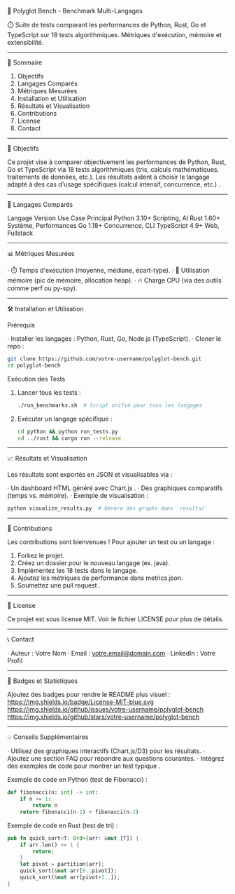 🚀 Polyglot Bench - Benchmark Multi-Langages 

⏱️ Suite de tests comparant les performances de Python, Rust, Go et TypeScript sur 18 tests algorithmiques. Métriques d'exécution, mémoire et extensibilité.

---

📖 Sommaire

1. Objectifs
2. Langages Comparés
3. Métriques Mesurées
4. Installation et Utilisation
5. Résultats et Visualisation
6. Contributions
7. License
8. Contact

---

🎯 Objectifs

Ce projet vise à comparer objectivement les performances de Python, Rust, Go et TypeScript via 18 tests algorithmiques (tris, calculs mathématiques, traitements de données, etc.). Les résultats aident à choisir le langage adapté à des cas d'usage spécifiques (calcul intensif, concurrence, etc.) .

---

🔧 Langages Comparés

Langage Version Use Case Principal
Python 3.10+ Scripting, AI
Rust 1.60+ Système, Performances
Go 1.18+ Concurrence, CLI
TypeScript 4.9+ Web, Fullstack

---

📊 Métriques Mesurées

· ⏱️ Temps d'exécution (moyenne, médiane, écart-type).
· 💾 Utilisation mémoire (pic de mémoire, allocation heap).
· 🔥 Charge CPU (via des outils comme perf ou py-spy).

---

🛠️ Installation et Utilisation

Prérequis

· Installer les langages : Python, Rust, Go, Node.js (TypeScript).
· Cloner le repo :
  ```bash
  git clone https://github.com/votre-username/polyglot-bench.git
  cd polyglot-bench
  ```

Exécution des Tests

1. Lancer tous les tests :
   ```bash
   ./run_benchmarks.sh  # Script unifié pour tous les langages
   ```
2. Exécuter un langage spécifique :
   ```bash
   cd python && python run_tests.py
   cd ../rust && cargo run --release
   ```

---

📈 Résultats et Visualisation

Les résultats sont exportés en JSON et visualisables via :

· Un dashboard HTML généré avec Chart.js .
· Des graphiques comparatifs (temps vs. mémoire).
· Exemple de visualisation :
  ```bash
  python visualize_results.py  # Génère des graphs dans `results/`
  ```

---

🤝 Contributions

Les contributions sont bienvenues ! Pour ajouter un test ou un langage :

1. Forkez le projet.
2. Créez un dossier pour le nouveau langage (ex. java).
3. Implémentez les 18 tests dans le langage.
4. Ajoutez les métriques de performance dans metrics.json.
5. Soumettez une pull request .

---

📜 License

Ce projet est sous license MIT. Voir le fichier LICENSE pour plus de détails.

---

📞 Contact

· Auteur : Votre Nom
· Email : votre.email@domain.com
· LinkedIn : Votre Profil

---

🎨 Badges et Statistiques

Ajoutez des badges pour rendre le README plus visuel  : https://img.shields.io/badge/License-MIT-blue.svg https://img.shields.io/github/issues/votre-username/polyglot-bench https://img.shields.io/github/stars/votre-username/polyglot-bench

---

💡 Conseils Supplémentaires

· Utilisez des graphiques interactifs (Chart.js/D3) pour les résultats.
· Ajoutez une section FAQ pour répondre aux questions courantes.
· Intégrez des exemples de code pour montrer un test typique .

Exemple de code en Python (test de Fibonacci) :

```python
def fibonacci(n: int) -> int:
    if n <= 1:
        return n
    return fibonacci(n-1) + fibonacci(n-2)
```

Exemple de code en Rust (test de tri) :

```rust
pub fn quick_sort<T: Ord>(arr: &mut [T]) {
    if arr.len() <= 1 {
        return;
    }
    let pivot = partition(arr);
    quick_sort(&mut arr[0..pivot]);
    quick_sort(&mut arr[pivot+1..]);
}
```
